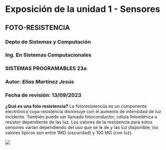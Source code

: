# Exposición de la unidad 1 - Sensores
## FOTO-RESISTENCIA
### Depto de Sistemas y Computación
### Ing. En Sistemas Computacionales
### SISTEMAS PROGRAMABLES 23a
### **Autor:** *Elías Martínez Jesús*
### Fecha de revisión: 13/09/2023

**¿Qué es una foto resistencia?**
La fotoresistenciia es un componente electrónico cuya resistencia disminuye con el aumento de intensidad de luz incidente. También puede ser llamado fotoconductor, célula fotoelétrica o resistor dependiente de las luz. Los valores de la resistencia para estos sensores varían dependiendo del uso que se le de y las luz disponible; los valores típicos son entre 1MΩ (oscuridad) y 100 MΩ (con luz).

![](https://electrocrea.com/cdn/shop/files/LDR_x700.jpg?v=1684391319)
